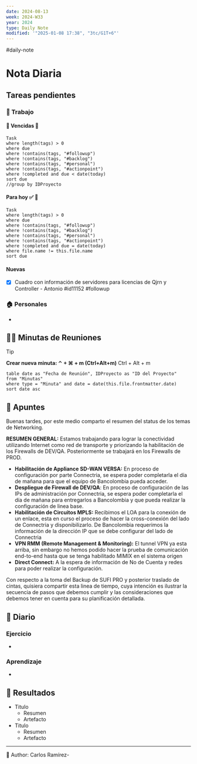 ```yaml
---
date: 2024-08-13
week: 2024-W33
year: 2024
type: Daily Note
modified: '"2025-01-08 17:38", "3tc/G1T+6"'
---
```

#daily-note

 
# Nota Diaria


## Tareas pendientes
### 👷 Trabajo
#### 🚩 Vencidas 👀 
 ```dataview
Task
where length(tags) > 0
where due
where !contains(tags, "#followup")
where !contains(tags, "#backlog")
where !contains(tags, "#personal")
where !contains(tags, "#actionpoint")
where !completed and due < date(today)
sort due
//group by IDProyecto
 ```
#### Para hoy ✅ 💪
 ```dataview
Task
where length(tags) > 0
where due
where !contains(tags, "#followup")
where !contains(tags, "#backlog")
where !contains(tags, "#personal")
where !contains(tags, "#actionpoint")
where !completed and due = date(today)
where file.name != this.file.name
sort due
 ```
#### Nuevas
- [x] Cuadro con información de servidores para licencias de Qjrn y Controller  - Antonio #id11152 #followup

### 🏠 Personales
-
## 🧑‍💼 Minutas de Reuniones

 > [!TIP]
 > **Crear nueva minuta: ⌃ + ⌘ + m (Ctrl+Alt+m)**
 >  Ctrl + Alt + m

 ```dataview
table date as "Fecha de Reunión", IDProyecto as "ID del Proyecto"
from "Minutas"
where type = "Minuta" and date = date(this.file.frontmatter.date)
sort date asc
```

## 📓 Apuntes

Buenas tardes, por este medio comparto el resumen del status de los temas de Networking.

**RESUMEN GENERAL:** Estamos trabajando para lograr la conectividad utilizando Internet como red de transporte y priorizando la habilitación de los Firewalls de DEV/QA.  Posteriormente se trabajará en los Firewalls de PROD.

- **Habilitación de Appliance SD-WAN VERSA:** En proceso de configuración por parte Connectria, se espera poder completarla el día de mañana para que el equipo de Bancolombia pueda acceder.
- **Despliegue de Firewall de DEV/QA**: En proceso de configuración de las IPs de administración por Connectria, se espera poder completarla el día de mañana para entregarlos a Bancolombia y que pueda realizar la configuración de linea base.
- **Habilitación de Circuitos MPLS:** Recibimos el LOA para la conexión de un enlace, esta en curso el proceso de hacer la cross-conexión del lado de Connectria y disponibilizarlo. De Bancolombia requerimos la información de la dirección IP que se debe configurar del lado de Connectria
- **VPN RMM (Remote Management & Monitoring):** El tunnel VPN ya esta arriba, sin embargo no hemos podido hacer la prueba de comunicación end-to-end hasta que se tenga habilitado MIMIX en el sistema origen
- **Direct Connect:**  A la espera de información de No de Cuenta y redes para poder realizar la configuración.

Con respecto a la toma del Backup de SUFI PRO y posterior traslado de cintas, quisiera compartir esta linea de tiempo, cuya intención es ilustrar la secuencia de pasos que debemos cumplir y las consideraciones que debemos tener en cuenta para su planificación detallada.


## 📘 Diario

### Ejercicio
- 
### Aprendizaje
- 
## 🦄  Resultados
- Titulo
	- Resumen
	- Artefacto
- Titulo
	- Resumen
	- Artefacto


---
📝
Author: Carlos Ramírez-